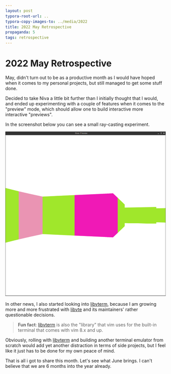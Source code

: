 ```yaml
---
layout: post
typora-root-url: ..
typora-copy-images-to: ../media/2022
title: 2022 May Retrospective
propaganda: 5
tags: retrospective
---
```

2022 May Retrospective
======================
May, didn't turn out to be as a productive month as I would have hoped when it comes to my personal projects, but still managed to get some stuff done.

Decided to take Niva a little bit further than I initially thought that I would, and ended up experimenting with a couple of features when it comes to the "preview" mode, which should allow one to build interactive more interactive "previews".

In the screenshot below you can see a small ray-casting experiment.

![image-20220601122104713](/media/2022/niva-raycast.png)

In other news, I also started looking into [libvterm][libvterm], because I am growing more and more frustrated with [libvte][libvte] and its maintainers' rather questionable decisions.

> **Fun fact**: [libvterm][libvterm] is also the "library" that vim uses for the built-in terminal that comes with vim 8.x and up.

Obviously, rolling with [libvterm][libvterm] and building another terminal emulator from scratch would add yet another distraction in terms of side projects, but I feel like it just has to be done for my own peace of mind.

That is all i got to share this month. Let's see what June brings. I can't believe that we are 6 months into the year already.

[libvterm]: https://www.leonerd.org.uk/code/libvterm/
[libvte]: https://github.com/GNOME/vte
